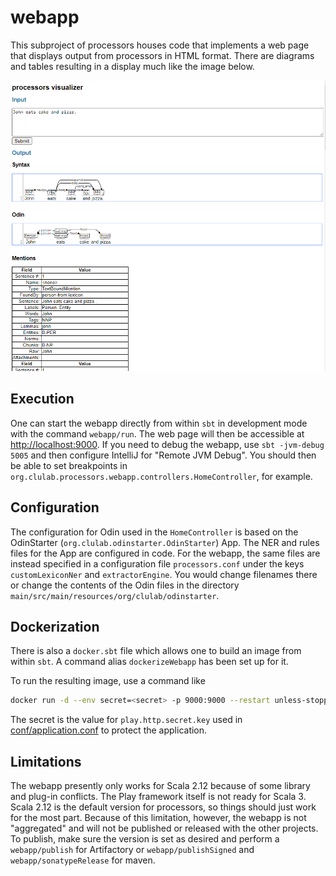 # webapp

This subproject of processors houses code that implements a web page that displays
output from processors in HTML format.  There are diagrams and tables resulting in a display much like the image below.

![Webapp window with text](../docs/webapp_full.png?raw=True")

## Execution

One can start the webapp directly from within `sbt` in development mode with the command `webapp/run`.  The web page will then be accessible at [http://localhost:9000](http://localhost:9000).  If you need to debug the webapp, use `sbt -jvm-debug 5005` and then configure IntelliJ for "Remote JVM Debug".  You should then be able to set breakpoints in `org.clulab.processors.webapp.controllers.HomeController`, for example.

## Configuration

The configuration for Odin used in the `HomeController` is based on the OdinStarter (`org.clulab.odinstarter.OdinStarter`) App.  The NER and rules files for the App are configured in code.  For the webapp, the same files are instead specified in a configuration file `processors.conf` under the keys `customLexiconNer` and `extractorEngine`.  You would change filenames there or change the contents of the Odin files in the directory `main/src/main/resources/org/clulab/odinstarter`.


## Dockerization

There is also a `docker.sbt` file which allows one to build an image from within `sbt`.  A command alias `dockerizeWebapp` has been set up for it.

To run the resulting image, use a command like
```bash
docker run -d --env secret=<secret> -p 9000:9000 --restart unless-stopped processors-webapp:latest &
```
The secret is the value for `play.http.secret.key` used in
[conf/application.conf](./conf/application.conf) to protect the application.

## Limitations

The webapp presently only works for Scala 2.12 because of some library and plug-in conflicts.  The Play framework itself is not ready for Scala 3.  Scala 2.12 is the default version for processors, so things should just work for the most part.  Because of this limitation, however, the webapp is not "aggregated" and will not be published or released with the other projects.  To publish, make sure the version is set as desired and perform a `webapp/publish` for Artifactory or `webapp/publishSigned` and `webapp/sonatypeRelease` for maven.
